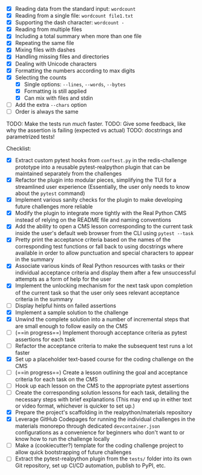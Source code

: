 - [x] Reading data from the standard input: `wordcount`
- [x] Reading from a single file: `wordcount file1.txt`
- [x] Supporting the dash character: `wordcount -`
- [x] Reading from multiple files
- [x] Including a total summary when more than one file
- [x] Repeating the same file
- [x] Mixing files with dashes
- [x] Handling missing files and directories
- [x] Dealing with Unicode characters
- [x] Formatting the numbers according to max digits
- [x] Selecting the counts
    - [x] Single options: `--lines`, `--words`, `--bytes`
    - [x] Formatting is still applied
    - [x] Can mix with files and stdin
- [ ] Add the extra `--chars` option
- [ ] Order is always the same

TODO: Make the tests run _much_ faster.
TODO: Give some feedback, like why the assertion is failing (expected vs actual)
TODO: docstrings and parametrized tests!


Checklist:

- [x] Extract custom pytest hooks from `conftest.py` in the redis-challenge prototype into a reusable pytest-realpython plugin that can be maintained separately from the challenges
- [x] Refactor the plugin into modular pieces, simplifying the TUI for a streamlined user experience (Essentially, the user only needs to know about the `pytest` command)
- [x] Implement various sanity checks for the plugin to make developing future challenges more reliable 
- [x] Modify the plugin to integrate more tightly with the Real Python CMS instead of relying on the README file and naming conventions
- [x] Add the ability to open a CMS lesson corresponding to the current task inside the user's default web browser from the CLI using `pytest --task`
- [x] Pretty print the acceptance criteria based on the names of the corresponding test functions or fall back to using docstrings where available in order to allow punctuation and special characters to appear in the summary
- [x] Associate various kinds of Real Python resources with tasks or their individual acceptance criteria and display them after a few unsuccessful attempts as a form of help for the user
- [x] Implement the unlocking mechanism for the next task upon completion of the current task so that the user only sees relevant acceptance criteria in the summary
- [ ] Display helpful hints on failed assertions
- [x] Implement a sample solution to the challenge
- [x] Unwind the complete solution into a number of incremental steps that are small enough to follow easily on the CMS
- [ ] (==in progress==) Implement thorough acceptance criteria as pytest assertions for each task
- [ ] Refactor the acceptance criteria to make the subsequent test runs a lot faster
- [x] Set up a placeholder text-based course for the coding challenge on the CMS
- [ ] (==in progress==) Create a lesson outlining the goal and acceptance criteria for each task on the CMS
- [ ] Hook up each lesson on the CMS to the appropriate pytest assertions
- [ ] Create the corresponding solution lessons for each task, detailing the necessary steps with brief explanations (This may end up in either text or video format, whichever is quicker to set up.)
- [x] Prepare the project's scaffolding in the realpython/materials repository 
- [x] Leverage GitHub Codepages for running the individual challenges in the materials monorepo through dedicated `devcontainer.json` configurations as a convenience for beginners who don't want to or know how to run the challenge locally
- [ ] Make a (cookiecutter?) template for the coding challenge project to allow quick bootstrapping of future challenges
- [ ] Extract the pytest-realpython plugin from the `tests/` folder into its own Git repository, set up CI/CD automation, publish to PyPI, etc.
